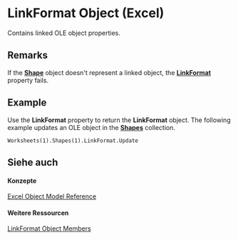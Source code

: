
# LinkFormat Object (Excel)

Contains linked OLE object properties.


## Remarks

If the  **[Shape](8f01fcd1-b7d9-5216-2de5-40fb6648a403.md)** object doesn't represent a linked object, the **[LinkFormat](f364d08e-aafd-1555-34ee-f0682cde7e19.md)** property fails.


## Example

Use the  **LinkFormat** property to return the **LinkFormat** object. The following example updates an OLE object in the **[Shapes](f9c6548c-d028-1b70-a11c-c4b45ff19177.md)** collection.


```
Worksheets(1).Shapes(1).LinkFormat.Update
```


## Siehe auch


#### Konzepte


[Excel Object Model Reference](11ea8598-8a20-92d5-f98b-0da04263bf2c.md)
#### Weitere Ressourcen


[LinkFormat Object Members](http://msdn.microsoft.com/library/c4d1328e-0bcb-5674-5569-67fcd50bccb0%28Office.15%29.aspx)